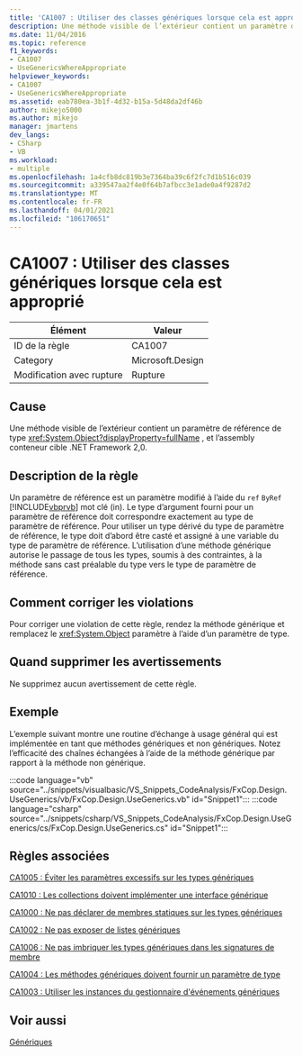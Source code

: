 ```yaml
---
title: 'CA1007 : Utiliser des classes génériques lorsque cela est approprié'
description: Une méthode visible de l’extérieur contient un paramètre de référence de type System. Object, et l’assembly conteneur cible .NET Framework 2,0.
ms.date: 11/04/2016
ms.topic: reference
f1_keywords:
- CA1007
- UseGenericsWhereAppropriate
helpviewer_keywords:
- CA1007
- UseGenericsWhereAppropriate
ms.assetid: eab780ea-3b1f-4d32-b15a-5d48da2df46b
author: mikejo5000
ms.author: mikejo
manager: jmartens
dev_langs:
- CSharp
- VB
ms.workload:
- multiple
ms.openlocfilehash: 1a4cfb8dc819b3e7364ba39c6f2fc7d1b516c039
ms.sourcegitcommit: a339547aa2f4e0f64b7afbcc3e1ade0a4f9287d2
ms.translationtype: MT
ms.contentlocale: fr-FR
ms.lasthandoff: 04/01/2021
ms.locfileid: "106170651"
---
```

# <a name="ca1007-use-generics-where-appropriate"></a>CA1007 : Utiliser des classes génériques lorsque cela est approprié

|Élément|Valeur|
|-|-|
|ID de la règle|CA1007|
|Category|Microsoft.Design|
|Modification avec rupture|Rupture|

## <a name="cause"></a>Cause
Une méthode visible de l’extérieur contient un paramètre de référence de type <xref:System.Object?displayProperty=fullName> , et l’assembly conteneur cible .NET Framework 2,0.

## <a name="rule-description"></a>Description de la règle
Un paramètre de référence est un paramètre modifié à l’aide du `ref` `ByRef` [!INCLUDE[vbprvb](../code-quality/includes/vbprvb_md.md)] mot clé (in). Le type d’argument fourni pour un paramètre de référence doit correspondre exactement au type de paramètre de référence. Pour utiliser un type dérivé du type de paramètre de référence, le type doit d’abord être casté et assigné à une variable du type de paramètre de référence. L’utilisation d’une méthode générique autorise le passage de tous les types, soumis à des contraintes, à la méthode sans cast préalable du type vers le type de paramètre de référence.

## <a name="how-to-fix-violations"></a>Comment corriger les violations
Pour corriger une violation de cette règle, rendez la méthode générique et remplacez le <xref:System.Object> paramètre à l’aide d’un paramètre de type.

## <a name="when-to-suppress-warnings"></a>Quand supprimer les avertissements
Ne supprimez aucun avertissement de cette règle.

## <a name="example"></a>Exemple
L’exemple suivant montre une routine d’échange à usage général qui est implémentée en tant que méthodes génériques et non génériques. Notez l’efficacité des chaînes échangées à l’aide de la méthode générique par rapport à la méthode non générique.

:::code language="vb" source="../snippets/visualbasic/VS_Snippets_CodeAnalysis/FxCop.Design.UseGenerics/vb/FxCop.Design.UseGenerics.vb" id="Snippet1":::
:::code language="csharp" source="../snippets/csharp/VS_Snippets_CodeAnalysis/FxCop.Design.UseGenerics/cs/FxCop.Design.UseGenerics.cs" id="Snippet1":::

## <a name="related-rules"></a>Règles associées
[CA1005 : Éviter les paramètres excessifs sur les types génériques](/dotnet/fundamentals/code-analysis/quality-rules/ca1005)

[CA1010 : Les collections doivent implémenter une interface générique](/dotnet/fundamentals/code-analysis/quality-rules/ca1010)

[CA1000 : Ne pas déclarer de membres statiques sur les types génériques](/dotnet/fundamentals/code-analysis/quality-rules/ca1000)

[CA1002 : Ne pas exposer de listes génériques](/dotnet/fundamentals/code-analysis/quality-rules/ca1002)

[CA1006 : Ne pas imbriquer les types génériques dans les signatures de membre](../code-quality/ca1006.md)

[CA1004 : Les méthodes génériques doivent fournir un paramètre de type](../code-quality/ca1004.md)

[CA1003 : Utiliser les instances du gestionnaire d'événements génériques](/dotnet/fundamentals/code-analysis/quality-rules/ca1003)

## <a name="see-also"></a>Voir aussi
[Génériques](/dotnet/csharp/programming-guide/generics/index)
